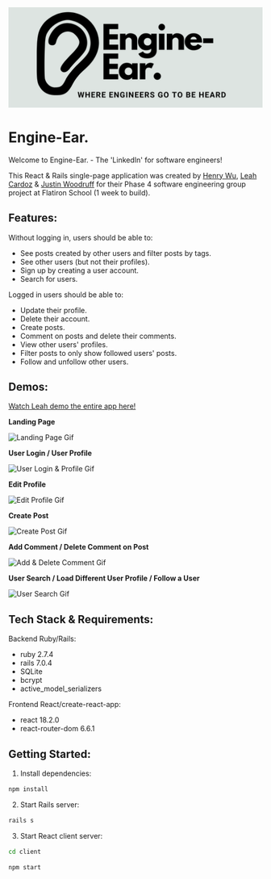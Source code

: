 ![Engine-Ear. Logo](./client/src/engine-ear-readme-logo1.png)

# Engine-Ear.

Welcome to Engine-Ear. - The 'LinkedIn' for software engineers!

This React & Rails single-page application was created by [Henry Wu](https://github.com/hhw67865), [Leah Cardoz](https://github.com/lcardoz) & [Justin Woodruff](https://github.com/di4bolik4l) for their Phase 4 software engineering group project at Flatiron School (1 week to build).

## Features:

Without logging in, users should be able to:
- See posts created by other users and filter posts by tags.
- See other users (but not their profiles).
- Sign up by creating a user account.
- Search for users.

Logged in users should be able to:
- Update their profile.
- Delete their account.
- Create posts.
- Comment on posts and delete their comments.
- View other users' profiles.
- Filter posts to only show followed users' posts.
- Follow and unfollow other users.

## Demos:

[Watch Leah demo the entire app here!](https://vimeo.com/799307351)

**Landing Page**

![Landing Page Gif](public/Landing-Page-Gif-Engine-Ear-high.gif)

**User Login / User Profile**

![User Login & Profile Gif](https://videoapi-muybridge.vimeocdn.com/animated-thumbnails/image/2930308d-ef54-405f-8445-ab074b63f891.gif?ClientID=vimeo-core-prod&Date=1677021663&Signature=4d78c0f70e18b9be386a09bafd4e25fb1d3a8e98)

**Edit Profile**

![Edit Profile Gif](https://videoapi-muybridge.vimeocdn.com/animated-thumbnails/image/90cc28e0-70b7-43d2-97b6-d9a291c3c236.gif?ClientID=vimeo-core-prod&Date=1677023301&Signature=fcf1a18092bcdf56b8ac8f4aab141d5acfc01add)

**Create Post**

![Create Post Gif](https://videoapi-muybridge.vimeocdn.com/animated-thumbnails/image/36914b1c-2e60-4ddc-a94a-03b563e1c043.gif?ClientID=vimeo-core-prod&Date=1677024989&Signature=a4765b3a2212f51eeb3d6917c24eb8c1beb310b5)

**Add Comment / Delete Comment on Post**

![Add & Delete Comment Gif](https://videoapi-muybridge.vimeocdn.com/animated-thumbnails/image/792552bc-6511-4589-b037-ace972969734.gif?ClientID=vimeo-core-prod&Date=1677025558&Signature=8e7448eef2427dce84817f85111542180c68ca98)

**User Search / Load Different User Profile / Follow a User**

![User Search Gif](https://videoapi-muybridge.vimeocdn.com/animated-thumbnails/image/0d2f40b3-e0f4-4c44-accc-4bd41cf5cb34.gif?ClientID=vimeo-core-prod&Date=1677024008&Signature=cf90deb24b50aae41f6cae59af9337fcf0f5f8f7)


## Tech Stack & Requirements:

Backend Ruby/Rails:
- ruby 2.7.4
- rails 7.0.4
- SQLite
- bcrypt
- active_model_serializers

Frontend React/create-react-app:
- react 18.2.0
- react-router-dom 6.6.1

## Getting Started:

1. Install dependencies:

```sh
npm install
```

2. Start Rails server:

```sh
rails s
```

3. Start React client server:

```sh
cd client
```
```sh
npm start
```